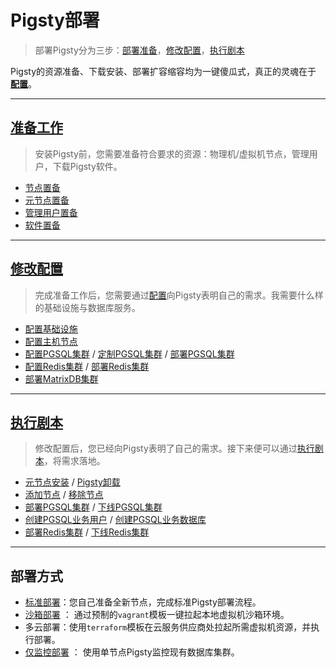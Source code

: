 # Pigsty部署

> 部署Pigsty分为三步：[部署准备](d-prepare.md)，[修改配置](v-config.md)，[执行剧本](p-playbook)

Pigsty的资源准备、下载安装、部署扩容缩容均为一键傻瓜式，真正的灵魂在于 [**配置**](v-config.md)。

----------------

## [准备工作](d-prepare.md)

> 安装Pigsty前，您需要准备符合要求的资源：物理机/虚拟机节点，管理用户，下载Pigsty软件。

- [节点置备](d-prepare.md#节点置备)
- [元节点置备](d-prepare.md#元节点置备)
- [管理用户置备](d-prepare.md#管理用户置备)
- [软件置备](d-prepare.md#软件置备)


----------------

## [修改配置](v-config.md)

> 完成准备工作后，您需要通过[配置](v-config.md#配置过程)向Pigsty表明自己的需求。我需要什么样的基础设施与数据库服务。

* [配置基础设施](v-infra.md)
* [配置主机节点](v-nodes.md)
* [配置PGSQL集群](v-pgsql.md) / [定制PGSQL集群](v-pgsql-customize.md) / [部署PGSQL集群](d-pgsql.md)
* [配置Redis集群](v-redis.md)  / [部署Redis集群](d-redis.md)
* [部署MatrixDB集群](d-matrixdb.md)



----------------

## [执行剧本](p-playbook.md)

> 修改配置后，您已经向Pigsty表明了自己的需求。接下来便可以通过[执行剧本](p-playbook.md)，将需求落地。

* [元节点安装](p-infra.md#infra) / [Pigsty卸载](p-infra.md#infra-remove)
* [添加节点](p-nodes.md#nodes) / [移除节点](p-nodes.md#nodes-remove)
* [部署PGSQL集群](p-pgsql.md#pgsql) / [下线PGSQL集群](p-pgsql.md#pgsql-remove)
* [创建PGSQL业务用户](p-pgsql.md#pgsql-createuser) / [创建PGSQL业务数据库](p-pgsql.md#pgsql-createdb)
* [部署Redis集群](p-redis.md#redis) / [下线Redis集群](p-redis.md#redis-remove)




----------------

## 部署方式

* [标准部署](d-deploy.md)：您自己准备全新节点，完成标准Pigsty部署流程。
* [沙箱部署](d-sandbox.md.md) ： 通过预制的`vagrant`模板一键拉起本地虚拟机沙箱环境。
* 多云部署：使用`terraform`模板在云服务供应商处拉起所需虚拟机资源，并执行部署。
* [仅监控部署](d-monly.md) ： 使用单节点Pigsty监控现有数据库集群。
